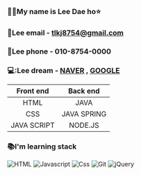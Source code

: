 ### 👨‍🦲My name is Lee Dae ho:star:

### 📧Lee email - tlkj8754@gmail.com
### 📱Lee phone - 010-8754-0000
### 💻:Lee dream - [NAVER](www.naver.com) , [GOOGLE](www.google.com)

<!--talbe-->
|Front end|Back end|
|:--:|:--:|
|HTML|JAVA|
|CSS|JAVA SPRING|
|JAVA SCRIPT|NODE.JS|

### 📚I'm learning stack
![HTML](https://img.shields.io/badge/HTML-red)
![Javascript](https://img.shields.io/badge/Javascript-blue)
![Css](https://img.shields.io/badge/Css-yellow)
![Git](https://img.shields.io/badge/Git-aqua)
![jQuery](https://img.shields.io/badge/jQuery-navy)

<!--
**leedaeho98/leedaeho98** is a ✨ _special_ ✨ repository because its `README.md` (this file) appears on your GitHub profile.


Here are some ideas to get you started:

- 🔭 I’m currently working on ...
- 🌱 I’m currently learning ...
- 👯 I’m looking to collaborate on ...
- 🤔 I’m looking for help with ...
- 💬 Ask me about ...
- 📫 How to reach me: ...
- 😄 Pronouns: ...
- ⚡ Fun fact: ...
-->
